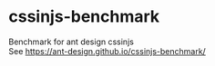 # cssinjs-benchmark
Benchmark for ant design cssinjs  
See https://ant-design.github.io/cssinjs-benchmark/
